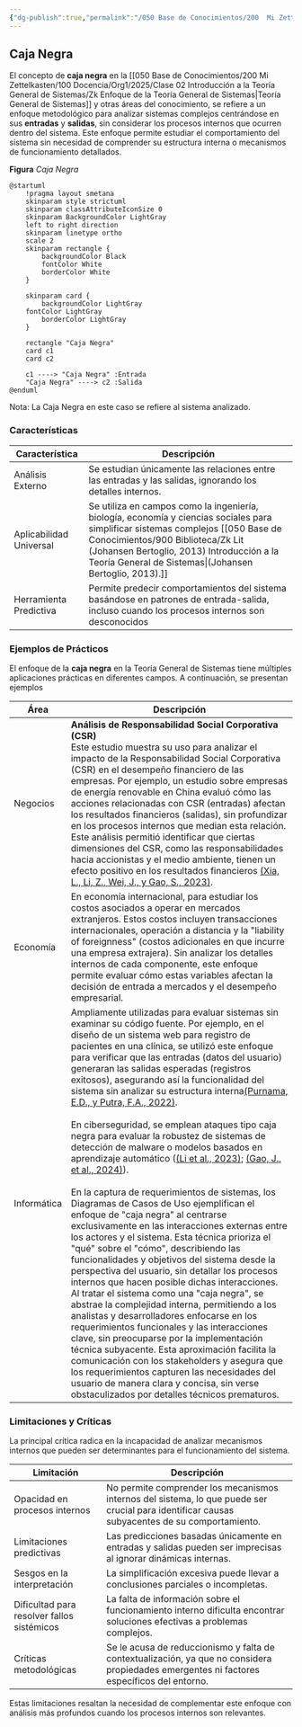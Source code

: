 ```yaml
---
{"dg-publish":true,"permalink":"/050 Base de Conocimientos/200  Mi Zettelkasten/100 Docencia/Org1/2025/Clase 08 Elementos de un Sistema (Proceso de Conversión, Corriente de Salida, Mecanismos de Retroalimentación)/Zk Caja Negra/","tags":["digitalGarden"]}
---
```


## Caja Negra

El concepto de **caja negra** en la [[050 Base de Conocimientos/200  Mi Zettelkasten/100 Docencia/Org1/2025/Clase 02 Introducción a la Teoría General de Sistemas/Zk Enfoque de la Teoría General de Sistemas\|Teoría General de Sistemas]] y otras áreas del conocimiento, se refiere a un enfoque metodológico para analizar sistemas complejos centrándose en sus **entradas** y **salidas**, sin considerar los procesos internos que ocurren dentro del sistema. Este enfoque permite estudiar el comportamiento del sistema sin necesidad de comprender su estructura interna o mecanismos de funcionamiento detallados.

**Figura**
_Caja Negra_
```plantuml
@startuml
    !pragma layout smetana
    skinparam style strictuml
    skinparam classAttributeIconSize 0
    skinparam BackgroundColor LightGray
    left to right direction
    skinparam linetype ortho
	scale 2
    skinparam rectangle {
        backgroundColor Black
        fontColor White
        borderColor White
    }

    skinparam card {
        backgroundColor LightGray
    fontColor LightGray
        borderColor LightGray
    }

    rectangle "Caja Negra"
    card c1
    card c2

    c1 ----> "Caja Negra" :Entrada
    "Caja Negra" ----> c2 :Salida
@enduml
```
Nota: La Caja Negra en este caso se refiere al sistema analizado.

### Características

| Característica          | Descripción                                                                                                                                                                                                                         |
| ----------------------- | ----------------------------------------------------------------------------------------------------------------------------------------------------------------------------------------------------------------------------------- |
| Análisis Externo        | Se estudian únicamente las relaciones entre las entradas y las salidas, ignorando los detalles internos.                                                                                                                            |
| Aplicabilidad Universal | Se utiliza en campos como la ingeniería, biología, economía y ciencias sociales para simplificar sistemas complejos [[050 Base de Conocimientos/900 Biblioteca/Zk Lit (Johansen Bertoglio, 2013) Introducción a la Teoría General de Sistemas\|(Johansen Bertoglio, 2013).]] |
| Herramienta Predictiva  | Permite predecir comportamientos del sistema basándose en patrones de entrada-salida, incluso cuando los procesos internos son desconocidos                                                                                         |
  
### Ejemplos de Prácticos

El enfoque de la **caja negra** en la Teoría General de Sistemas tiene múltiples aplicaciones prácticas en diferentes campos. A continuación, se presentan ejemplos

| Área        | Descripción                                                                                                                                                                                                                                                                                                                                                                                                                                                                                                                                                                                                                                                                                                                                                                                                                                                                                                                                                                                                                                                                                                                                                                                                                                                                                                                                                                                                                                                                                                                                                                                                                                                                                                                                                                                     |
| ----------- | ----------------------------------------------------------------------------------------------------------------------------------------------------------------------------------------------------------------------------------------------------------------------------------------------------------------------------------------------------------------------------------------------------------------------------------------------------------------------------------------------------------------------------------------------------------------------------------------------------------------------------------------------------------------------------------------------------------------------------------------------------------------------------------------------------------------------------------------------------------------------------------------------------------------------------------------------------------------------------------------------------------------------------------------------------------------------------------------------------------------------------------------------------------------------------------------------------------------------------------------------------------------------------------------------------------------------------------------------------------------------------------------------------------------------------------------------------------------------------------------------------------------------------------------------------------------------------------------------------------------------------------------------------------------------------------------------------------------------------------------------------------------------------------------------- |
| Negocios    | **Análisis de Responsabilidad Social Corporativa (CSR)**  <br>Este estudio muestra su uso para analizar el impacto de la Responsabilidad Social Corporativa (CSR) en el desempeño financiero de las empresas. Por ejemplo, un estudio sobre empresas de energía renovable en China evaluó cómo las acciones relacionadas con CSR (entradas) afectan los resultados financieros (salidas), sin profundizar en los procesos internos que median esta relación. Este análisis permitió identificar que ciertas dimensiones del CSR, como las responsabilidades hacia accionistas y el medio ambiente, tienen un efecto positivo en los resultados financieros [(Xia, L., Li, Z., Wei, J., y Gao, S., 2023)](https://www.semanticscholar.org/paper/2f82c0f6f6784d1e50508c1cce57e7384cec4a6f).                                                                                                                                                                                                                                                                                                                                                                                                                                                                                                                                                                                                                                                                                                                                                                                                                                                                                                                                                                                                       |
| Economía    | En economía internacional, para estudiar los costos asociados a operar en mercados extranjeros. Estos costos incluyen transacciones internacionales, operación a distancia y la "liability of foreignness" (costos adicionales en que incurre una empresa extrajera). Sin analizar los detalles internos de cada componente, este enfoque permite evaluar cómo estas variables afectan la decisión de entrada a mercados y el desempeño empresarial[](https://www.semanticscholar.org/paper/8f52c398cb1e36d4e14f0f31e23ed4d0e3f611b2).                                                                                                                                                                                                                                                                                                                                                                                                                                                                                                                                                                                                                                                                                                                                                                                                                                                                                                                                                                                                                                                                                                                                                                                                                                                          |
| Informática | Ampliamente utilizadas para evaluar sistemas sin examinar su código fuente. Por ejemplo, en el diseño de un sistema web para registro de pacientes en una clínica, se utilizó este enfoque para verificar que las entradas (datos del usuario) generaran las salidas esperadas (registros exitosos), asegurando así la funcionalidad del sistema sin analizar su estructura interna[(Purnama, E.D., y Putra, F.A., 2022)](https://www.semanticscholar.org/paper/b563b0d3cec1c471b1ba3b125b175ac322da06db).</br><br>En ciberseguridad, se emplean ataques tipo caja negra para evaluar la robustez de sistemas de detección de malware o modelos basados en aprendizaje automático ([(Li et al., 2023)](https://arxiv.org/abs/2303.08509); [(Gao, J., et al., 2024)](https://www.semanticscholar.org/paper/549b94dae29b9eb3bbefd2a5be7148535b2328c1)).</br><br>En la captura de requerimientos de sistemas, los Diagramas de Casos de Uso ejemplifican el enfoque de "caja negra" al centrarse exclusivamente en las interacciones externas entre los actores y el sistema. Esta técnica prioriza el "qué" sobre el "cómo", describiendo las funcionalidades y objetivos del sistema desde la perspectiva del usuario, sin detallar los procesos internos que hacen posible dichas interacciones. Al tratar el sistema como una "caja negra", se abstrae la complejidad interna, permitiendo a los analistas y desarrolladores enfocarse en los requerimientos funcionales y las interacciones clave, sin preocuparse por la implementación técnica subyacente. Esta aproximación facilita la comunicación con los stakeholders y asegura que los requerimientos capturen las necesidades del usuario de manera clara y concisa, sin verse obstaculizados por detalles técnicos prematuros.</br> |

### Limitaciones y Críticas

La principal crítica radica en la incapacidad de analizar mecanismos internos que pueden ser determinantes para el funcionamiento del sistema.

| **Limitación**                             | **Descripción**                                                                                                                               |
| ------------------------------------------ | --------------------------------------------------------------------------------------------------------------------------------------------- |
| Opacidad en procesos internos              | No permite comprender los mecanismos internos del sistema, lo que puede ser crucial para identificar causas subyacentes de su comportamiento. |
| Limitaciones predictivas                   | Las predicciones basadas únicamente en entradas y salidas pueden ser imprecisas al ignorar dinámicas internas.                                |
| Sesgos en la interpretación                | La simplificación excesiva puede llevar a conclusiones parciales o incompletas.                                                               |
| Dificultad para resolver fallos sistémicos | La falta de información sobre el funcionamiento interno dificulta encontrar soluciones efectivas a problemas complejos.                       |
| Críticas metodológicas                     | Se le acusa de reduccionismo y falta de contextualización, ya que no considera propiedades emergentes ni factores específicos del entorno.    |

Estas limitaciones resaltan la necesidad de complementar este enfoque con análisis más profundos cuando los procesos internos son relevantes.